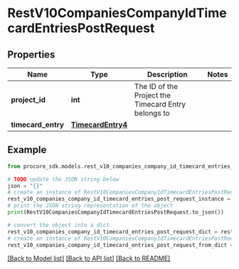 # RestV10CompaniesCompanyIdTimecardEntriesPostRequest


## Properties

Name | Type | Description | Notes
------------ | ------------- | ------------- | -------------
**project_id** | **int** | The ID of the Project the Timecard Entry belongs to | 
**timecard_entry** | [**TimecardEntry4**](TimecardEntry4.md) |  | 

## Example

```python
from procore_sdk.models.rest_v10_companies_company_id_timecard_entries_post_request import RestV10CompaniesCompanyIdTimecardEntriesPostRequest

# TODO update the JSON string below
json = "{}"
# create an instance of RestV10CompaniesCompanyIdTimecardEntriesPostRequest from a JSON string
rest_v10_companies_company_id_timecard_entries_post_request_instance = RestV10CompaniesCompanyIdTimecardEntriesPostRequest.from_json(json)
# print the JSON string representation of the object
print(RestV10CompaniesCompanyIdTimecardEntriesPostRequest.to_json())

# convert the object into a dict
rest_v10_companies_company_id_timecard_entries_post_request_dict = rest_v10_companies_company_id_timecard_entries_post_request_instance.to_dict()
# create an instance of RestV10CompaniesCompanyIdTimecardEntriesPostRequest from a dict
rest_v10_companies_company_id_timecard_entries_post_request_from_dict = RestV10CompaniesCompanyIdTimecardEntriesPostRequest.from_dict(rest_v10_companies_company_id_timecard_entries_post_request_dict)
```
[[Back to Model list]](../README.md#documentation-for-models) [[Back to API list]](../README.md#documentation-for-api-endpoints) [[Back to README]](../README.md)


